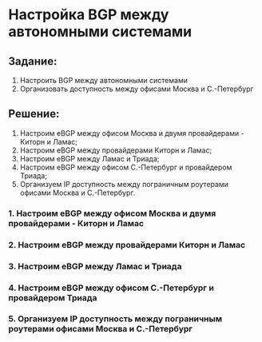 # Настройка BGP между автономными системами
## Задание:
1. Настроить BGP между автономными системами
2. Организовать доступность между офисами Москва и С.-Петербург

## Решение:
1. Настроим eBGP между офисом Москва и двумя провайдерами - Киторн и Ламас;
2. Настроим eBGP между провайдерами Киторн и Ламас;
3. Настроим eBGP между Ламас и Триада;
4. Настроим eBGP между офисом С.-Петербург и провайдером Триада;
5. Организуем IP доступность между пограничным роутерами офисами Москва и С.-Петербург.

### 1. Настроим eBGP между офисом Москва и двумя провайдерами - Киторн и Ламас


### 2. Настроим eBGP между провайдерами Киторн и Ламас


### 3. Настроим eBGP между Ламас и Триада


### 4. Настроим eBGP между офисом С.-Петербург и провайдером Триада


### 5. Организуем IP доступность между пограничным роутерами офисами Москва и С.-Петербург

